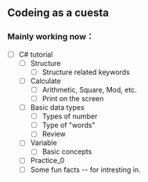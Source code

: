 ## Codeing as a cuesta

### Mainly working now：

- [ ] C# tutorial
    - [ ] Structure
        - [ ] Structure related keywords
    - [ ] Calculate
        - [ ] Arithmetic, Square, Mod, etc.
        - [ ] Print on the screen
    - [ ] Basic data types
        - [ ] Types of number
        - [ ] Type of "words"
        - [ ] Review
    - [ ] Variable
        - [ ] Basic concepts
    - [ ] Practice_0
    - [ ] Some fun facts -- for intresting in.

<!---
sushi3085/sushi3085 is a ✨ special ✨ repository because its `README.md` (this file) appears on your GitHub profile.
You can click the Preview link to take a look at your changes.
--->
